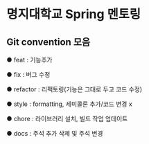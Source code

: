 # 명지대학교 Spring 멘토링
## Git convention 모음

●  feat : 기능추가 

●  fix : 버그 수정

●  refactor : 리팩토링(기능은 그대로 두고 코드 수정)  

●  style : formatting, 세미콜론 추가/코드 변경 x  

● chore : 라이브러리 설치, 빌드 작업 업데이트  

● docs : 주석 추가 삭제 및 주석 변경
